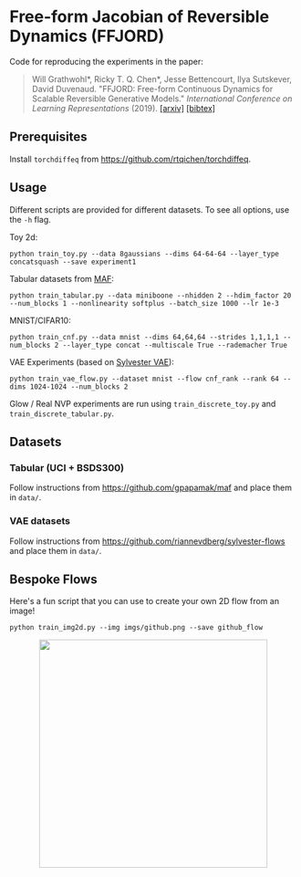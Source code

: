 # Free-form Jacobian of Reversible Dynamics (FFJORD)

Code for reproducing the experiments in the paper:

> Will Grathwohl*, Ricky T. Q. Chen*, Jesse Bettencourt, Ilya Sutskever, David Duvenaud. "FFJORD: Free-form Continuous Dynamics for Scalable Reversible Generative Models." _International Conference on Learning Representations_ (2019).
> [[arxiv]](https://arxiv.org/abs/1810.01367) [[bibtex]](http://www.cs.toronto.edu/~rtqichen/bibtex/ffjord.bib)


## Prerequisites

Install `torchdiffeq` from https://github.com/rtqichen/torchdiffeq.

## Usage

Different scripts are provided for different datasets. To see all options, use the `-h` flag.

Toy 2d:
```
python train_toy.py --data 8gaussians --dims 64-64-64 --layer_type concatsquash --save experiment1
```

Tabular datasets from [MAF](https://github.com/gpapamak/maf):
```
python train_tabular.py --data miniboone --nhidden 2 --hdim_factor 20 --num_blocks 1 --nonlinearity softplus --batch_size 1000 --lr 1e-3
```

MNIST/CIFAR10:
```
python train_cnf.py --data mnist --dims 64,64,64 --strides 1,1,1,1 --num_blocks 2 --layer_type concat --multiscale True --rademacher True
```

VAE Experiments (based on [Sylvester VAE](https://github.com/riannevdberg/sylvester-flows)):
```
python train_vae_flow.py --dataset mnist --flow cnf_rank --rank 64 --dims 1024-1024 --num_blocks 2
```

Glow / Real NVP experiments are run using `train_discrete_toy.py` and `train_discrete_tabular.py`.

## Datasets

### Tabular (UCI + BSDS300)
Follow instructions from https://github.com/gpapamak/maf and place them in `data/`.

### VAE datasets
Follow instructions from https://github.com/riannevdberg/sylvester-flows and place them in `data/`.

## Bespoke Flows

Here's a fun script that you can use to create your own 2D flow from an image!
```
python train_img2d.py --img imgs/github.png --save github_flow
```

<p align="center">
<img align="middle" src="./assets/github_flow.gif" width="400" height="400" />
</p>
